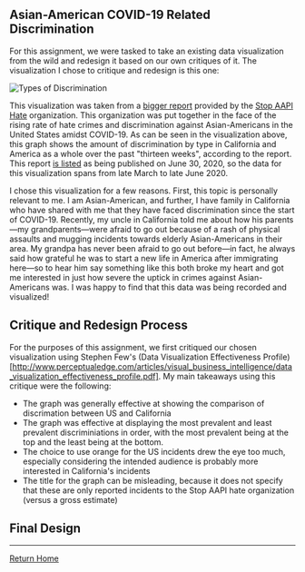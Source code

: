 ## Asian-American COVID-19 Related Discrimination 

For this assignment, we were tasked to take an existing data visualization from the wild and redesign it based on our own critiques of it. The visualization I chose to critique and redesign is this one:

![Types of Discrimination](https://i.imgur.com/nB6VsDw.png)

This visualization was taken from a [bigger report](https://secureservercdn.net/104.238.69.231/a1w.90d.myftpupload.com/wp-content/uploads/2020/10/Stop_AAPI_Hate_CA_Report_200630.pdf) provided by the [Stop AAPI Hate](https://stopaapihate.org/) organization. This organization was put together in the face of the rising rate of hate crimes and discrimination against Asian-Americans in the United States amidst COVID-19. As can be seen in the visualization above, this graph shows the amount of discrimination by type in California and America as a whole over the past "thirteen weeks", according to the report. This report [is listed](https://stopaapihate.org/reportsreleases/) as being published on June 30, 2020, so the data for this visualization spans from late March to late June 2020.  

I chose this visualization for a few reasons. First, this topic is personally relevant to me. I am Asian-American, and further, I have family in California who have shared with me that they have faced discrimination since the start of COVID-19. Recently, my uncle in California told me about how his parents&mdash;my grandparents&mdash;were afraid to go out because of a rash of physical assaults and mugging incidents towards elderly Asian-Americans in their area. My grandpa has never been afraid to go out before&mdash;in fact, he always said how grateful he was to start a new life in America after immigrating here&mdash;so to hear him say something like this both broke my heart and got me interested in just how severe the uptick in crimes against Asian-Americans was. I was happy to find that this data was being recorded and visualized! 

## Critique and Redesign Process 

For the purposes of this assignment, we first critiqued our chosen visualization using Stephen Few's (Data Visualization Effectiveness Profile)[http://www.perceptualedge.com/articles/visual_business_intelligence/data_visualization_effectiveness_profile.pdf]. My main takeaways using this critique were the following: 

* The graph was generally effective at showing the comparison of discrimation between US and California 
* The graph was effective at displaying the most prevalent and least prevalent discriminiations in order, with the most prevalent being at the top and the least being at the bottom. 
* The choice to use orange for the US incidents drew the eye too much, especially considering the intended audience is probably more interested in California's incidents 
* The title for the graph can be misleading, because it does not specify that these are only reported incidents to the Stop AAPI hate organization (versus a gross estimate) 

## Final Design 

<div class="flourish-embed flourish-chart" data-src="visualisation/5360600"><script src="https://public.flourish.studio/resources/embed.js"></script></div>

<hr>

[Return Home](https://ascho18.github.io/cho-portfolio/) 
